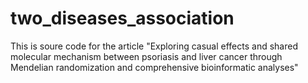 # two_diseases_association
This is soure code for the article "Exploring casual effects and shared molecular mechanism between psoriasis and liver cancer through Mendelian randomization and comprehensive bioinformatic analyses"
